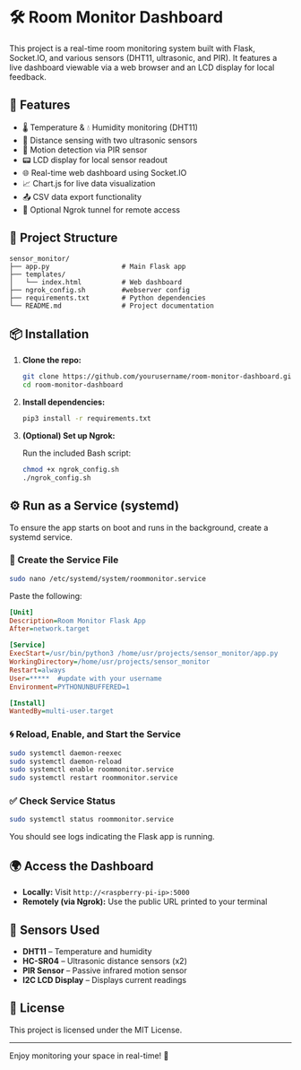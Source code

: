 # 🛠️ Room Monitor Dashboard

This project is a real-time room monitoring system built with Flask, Socket.IO, and various sensors (DHT11, ultrasonic, and PIR). It features a live dashboard viewable via a web browser and an LCD display for local feedback.

## 🔧 Features

- 🌡️ Temperature & 💧 Humidity monitoring (DHT11)
- 📏 Distance sensing with two ultrasonic sensors
- 👀 Motion detection via PIR sensor
- 📟 LCD display for local sensor readout
- 🌐 Real-time web dashboard using Socket.IO
- 📈 Chart.js for live data visualization
- 📤 CSV data export functionality
- 🚀 Optional Ngrok tunnel for remote access

## 📂 Project Structure

```
sensor_monitor/
├── app.py                  # Main Flask app
├── templates/
│   └── index.html          # Web dashboard
├── ngrok_config.sh         #webserver config
├── requirements.txt        # Python dependencies
└── README.md               # Project documentation
```

## 📦 Installation

1. **Clone the repo:**

   ```bash
   git clone https://github.com/yourusername/room-monitor-dashboard.git
   cd room-monitor-dashboard
   ```

2. **Install dependencies:**

   ```bash
   pip3 install -r requirements.txt
   ```

3. **(Optional) Set up Ngrok:**

   Run the included Bash script:

   ```bash
   chmod +x ngrok_config.sh
   ./ngrok_config.sh
   ```

## ⚙️ Run as a Service (systemd)

To ensure the app starts on boot and runs in the background, create a systemd service.

### 📝 Create the Service File

```bash
sudo nano /etc/systemd/system/roommonitor.service
```

Paste the following:

```ini
[Unit]
Description=Room Monitor Flask App
After=network.target

[Service]
ExecStart=/usr/bin/python3 /home/usr/projects/sensor_monitor/app.py
WorkingDirectory=/home/usr/projects/sensor_monitor
Restart=always
User=*****  #update with your username
Environment=PYTHONUNBUFFERED=1

[Install]
WantedBy=multi-user.target
```

### 🌀 Reload, Enable, and Start the Service

```bash
sudo systemctl daemon-reexec
sudo systemctl daemon-reload
sudo systemctl enable roommonitor.service
sudo systemctl restart roommonitor.service
```

### ✅ Check Service Status

```bash
sudo systemctl status roommonitor.service
```

You should see logs indicating the Flask app is running.

## 🌍 Access the Dashboard

- **Locally:** Visit `http://<raspberry-pi-ip>:5000`
- **Remotely (via Ngrok):** Use the public URL printed to your terminal

## 🧪 Sensors Used

- **DHT11** – Temperature and humidity
- **HC-SR04** – Ultrasonic distance sensors (x2)
- **PIR Sensor** – Passive infrared motion sensor
- **I2C LCD Display** – Displays current readings

## 📃 License

This project is licensed under the MIT License.

---

Enjoy monitoring your space in real-time! 🎉
